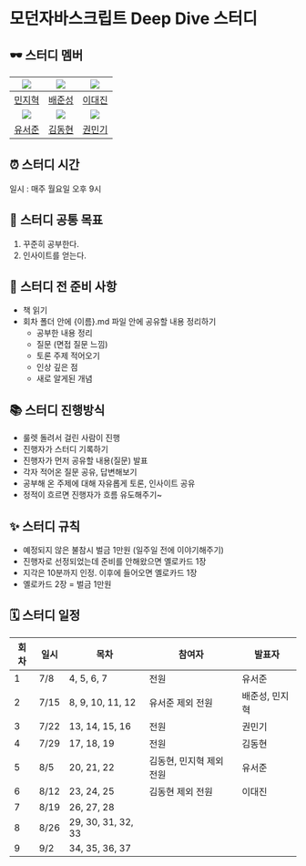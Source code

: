 # 모던자바스크립트 Deep Dive 스터디

<!-- <img src="./images/img.png" width="50%" alt="책 표지" /> -->

## 🕶️ 스터디 멤버

|  ![](https://github.com/jimin52.png?size=100)  |   ![](https://github.com/wet6123.png?size=100)    |  ![](https://github.com/daejlee.png?size=100)  |
| :--------------------------------------------: | :-----------------------------------------------: | :--------------------------------------------: |
|      [민지혁](https://github.com/jimin52)      |       [배준성](https://github.com/wet6123)        |      [이대진](https://github.com/daejlee)      |
| ![](https://github.com/Honeybeei.png?size=100) | ![](https://github.com/donghyun1998.png?size=100) | ![](https://github.com/mingi1123.png?size=100) |
|     [유서준](https://github.com/Honeybeei)     |     [김동현](https://github.com/donghyun1998)     |     [권민기](https://github.com/mingi1123)     |

## ⏰ 스터디 시간

일시 : 매주 월요일 오후 9시

## 🎯 스터디 공통 목표

1. 꾸준히 공부한다.
2. 인사이트를 얻는다.

## 🥊 스터디 전 준비 사항

- 책 읽기
- 회차 폴더 안에 {이름}.md 파일 안에 공유할 내용 정리하기
  - 공부한 내용 정리
  - 질문 (면접 질문 느낌)
  - 토론 주제 적어오기
  - 인상 깊은 점
  - 새로 알게된 개념

## 📚 스터디 진행방식

- 룰렛 돌려서 걸린 사람이 진행
- 진행자가 스터디 기록하기
- 진행자가 먼저 공유할 내용(질문) 발표
- 각자 적어온 질문 공유, 답변해보기
- 공부해 온 주제에 대해 자유롭게 토론, 인사이트 공유
- 정적이 흐르면 진행자가 흐름 유도해주기~

## ✨ 스터디 규칙

- 예정되지 않은 불참시 벌금 1만원 (일주일 전에 이야기해주기)
- 진행자로 선정되었는데 준비를 안해왔으면 옐로카드 1장
- 지각은 10분까지 인정. 이후에 들어오면 옐로카드 1장
- 옐로카드 2장 = 벌금 1만원

## 🗓 스터디 일정

| 회차 | 일시 | 목차               | 참여자 | 발표자 |
| ---- | ---- | ------------------ | ------ | ------ |
| 1    |  7/8 | 4, 5, 6, 7         |  전원   |  유서준  |
| 2    | 7/15 | 8, 9, 10, 11, 12   |  유서준 제외 전원  |  배준성, 민지혁 |
| 3    | 7/22 | 13, 14, 15, 16     |   전원  |   권민기 |
| 4    | 7/29 | 17, 18, 19         |   전원  |   김동현 |
| 5    | 8/5  | 20, 21, 22         |  김동현, 민지혁 제외 전원  |   유서준   |
| 6    | 8/12 | 23, 24, 25         | 김동현 제외 전원 | 이대진 |
| 7    | 8/19 | 26, 27, 28         |        |        |
| 8    | 8/26 | 29, 30, 31, 32, 33 |        |        |
| 9    | 9/2  | 34, 35, 36, 37     |        |        |
